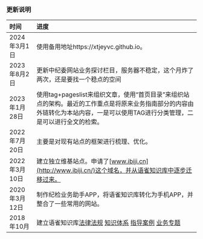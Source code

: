 ### 更新说明



| 时间          | 进度                                                         |
| :------------ | :----------------------------------------------------------- |
| 2024年3月1日  | 使用备用地址https://xtjeyvc.github.io。                      |
| 2023年8月2日  | 更新中纪委网站业务探讨栏目，服务器不稳定，这个月炸了两次，还是要找一个稳点的空间 |
| 2023年1月28日 | 使用tag+pageslist来组织文章，使用“首页目录”来组织站点的架构。最近的工作重点是将原来业务指南部分的内容由外链转化为本站内容，一是可以使用TAG进行分类管理，二是可以进行全文的检索。 |
| 2022年7月20日 | 主要是对现有站点的框架进行梳理、优化。                       |
| 2022年3月10日 | 建立独立维基站点。申请了[www.ibiji.cn](http://www.ibiji.cn/)这个域名，并从语雀知识库中逐步迁移过来。 |
| 2020年3月12日 | 制作纪检业务助手APP，将语雀知识库转化为手机APP，并整合了一些常用的网站。 |
| 2018年10月    | 建立语雀知识库[法律法规](https://www.yuque.com/falv2002/fg) [知识体系](https://www.yuque.com/falv2002/tx) [指导案例](https://www.yuque.com/falv2002/al) [业务专题](https://www.yuque.com/falv2002/zt) |